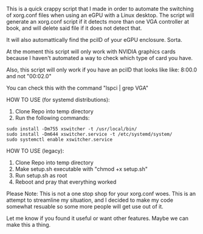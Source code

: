 This is a quick crappy script that I made in order to automate the switching of xorg.conf files when using an eGPU with a Linux desktop. The script will generate an xorg.conf script if it detects more than one VGA controller at book, and will delete said file if it does not detect that.

It will also automattically find the pciID of your eGPU enclosure. Sorta.

At the moment this script will only work with NVIDIA graphics cards because I haven't automated a way to check which type of card you have.

Also, this script will only work if you have an pciID that looks like like: 8:00.0 and not "00:02.0" 

You can check this with the command "lspci | grep VGA"


HOW TO USE (for systemd distributions):
1. Clone Repo into temp directory
2. Run the following commands:

```
sudo install -Dm755 xswitcher -t /usr/local/bin/
sudo install -Dm644 xswitcher.service -t /etc/systemd/system/
sudo systemctl enable xswitcher.service
```


HOW TO USE (legacy):

1. Clone Repo into temp directory
2. Make setup.sh executable with "chmod +x setup.sh"
3. Run setup.sh as root
4. Reboot and pray that everything worked


Please Note: This is not a one stop shop for your xorg.conf woes. This is an attempt to streamline my situation, and I decided to make my code somewhat resuable so some more people will get use out of it.

Let me know if you found it useful or want other features. Maybe we can make this a thing. 
